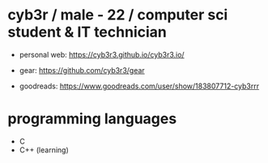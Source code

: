 # cyb3r / male - 22 / computer sci student & IT technician 
* personal web: https://cyb3r3.github.io/cyb3r3.io/

* gear: https://github.com/cyb3r3/gear

* goodreads: https://www.goodreads.com/user/show/183807712-cyb3rrr
# programming languages
* C
* C++ (learning)
